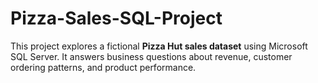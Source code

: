 # Pizza-Sales-SQL-Project
This project explores a fictional **Pizza Hut sales dataset** using Microsoft SQL Server.   It answers business questions about revenue, customer ordering patterns, and product performance.
